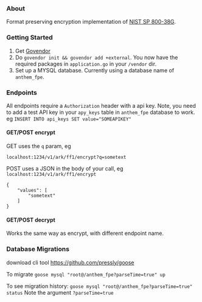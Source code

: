 ### About

Format preserving encryption implementation of [NIST SP 800-38G](http://dx.doi.org/10.6028/NIST.SP.800-38G).

### Getting Started
1. Get [Govendor](https://github.com/kardianos/govendor)
2. Do `govendor init && govendor add +external`. You now have the required packages in `application.go` in your `/vendor` dir.
3. Set up a MYSQL database. Currently using a database name of `anthem_fpe`.

### Endpoints
All endpoints require a `Authorization` header with a api key.
Note, you need to add a test API key in your `apy_keys` table in `anthem_fpe` database to work. eg `INSERT INTO api_keys SET value="SOMEAPIKEY"`

#### GET/POST encrypt
GET uses the `q` param, eg

`localhost:1234/v1/ark/ff1/encrypt?q=sometext`

POST uses a JSON in the body of your call, eg
`localhost:1234/v1/ark/ff1/encrypt`

```
{
    "values": [
        "sometext"
    ]
}
```

#### GET/POST decrypt
Works the same way as encrypt, with different endpoint name.

### Database Migrations
download cli tool https://github.com/pressly/goose

To migrate
`goose mysql "root@/anthem_fpe?parseTime=true" up`

To see migration history:
`goose mysql "root@/anthem_fpe?parseTime=true" status`
Note the argument `?parseTime=true` 